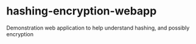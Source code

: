 # hashing-encryption-webapp
Demonstration web application to help understand hashing, and possibly encryption
